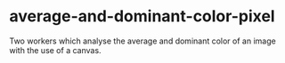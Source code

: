 # average-and-dominant-color-pixel
 Two workers which analyse the average and dominant color of an image with the use of a canvas.
